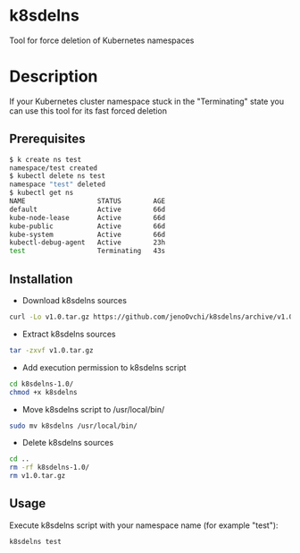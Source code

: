 # k8sdelns
Tool for force deletion of Kubernetes namespaces

# Description

If your Kubernetes cluster namespace stuck in the "Terminating" state you can use this tool for its fast forced deletion

## Prerequisites

```bash
$ k create ns test
namespace/test created
$ kubectl delete ns test
namespace "test" deleted
$ kubectl get ns
NAME                  STATUS        AGE
default               Active        66d
kube-node-lease       Active        66d
kube-public           Active        66d
kube-system           Active        66d
kubectl-debug-agent   Active        23h
test                  Terminating   43s
```

## Installation

- Download k8sdelns sources
```bash
curl -Lo v1.0.tar.gz https://github.com/jenoOvchi/k8sdelns/archive/v1.0.tar.gz
```
- Extract k8sdelns sources
```bash
tar -zxvf v1.0.tar.gz
```

- Add execution permission to k8sdelns script
```bash
cd k8sdelns-1.0/
chmod +x k8sdelns
```
- Move k8sdelns script to /usr/local/bin/
```bash
sudo mv k8sdelns /usr/local/bin/
```
- Delete k8sdelns sources
```bash
cd ..
rm -rf k8sdelns-1.0/
rm v1.0.tar.gz
```

## Usage
Execute k8sdelns script with your namespace name (for example "test"):
```bash
k8sdelns test
```
